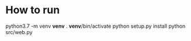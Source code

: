 # How to run

python3.7 -m venv __venv__
. __venv__/bin/activate
python setup.py install
python src/web.py